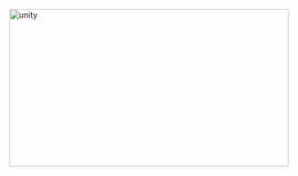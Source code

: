 
  <img src="https://qph.cf2.quoracdn.net/main-qimg-a1523736dd98ed69f4a9bc19421ab2f3-lq" alt="unity" width="100%" height="285"/>

